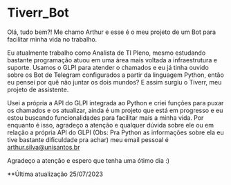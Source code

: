 # Tiverr_Bot
Olá, tudo bem?! Me chamo Arthur e esse é o meu projeto de um Bot para facilitar minha vida no trabalho. 

Eu atualmente trabalho como Analista de TI Pleno, mesmo estudando bastante programação atuou em uma área mais voltada a infraestrutura e suporte.
Usamos o GLPI para atender o chamados e eu já tinha ouvido sobre os Bot de Telegram configurados a partir da linguagem Python, então eu pensei por quê não juntar os dois mundos? E assim surgiu o Tiverr, meu projeto de assistente.

Usei a própria a API do GLPI integrada ao Python e criei funções para puxar os chamados e os atualizar, ainda é um projeto que está em progresso e eu estou buscando funcionalidades para facilitar mais a minha vida.
Por enquanto é isso, agradeço a atenção e qualquer dúvida sobre ele ou em relação a própria API do GLPI (Obs: Pra Python as informações sobre ela eu tive bastante dificuldade pra achar) meu email pessoal é arthur.silva@unisantos.br

Agradeço a atenção e espero que tenha uma ótimo dia :)

**Última atualização 25/07/2023

